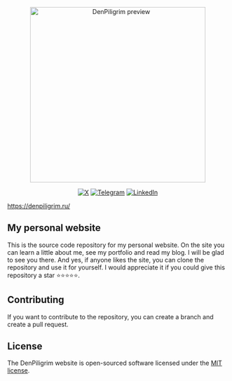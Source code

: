<p align="center"><a href="https://denpiligrim.ru/" target="_blank"><img src="https://denpiligrim.ru/storage/images/preview.png" width="400" alt="DenPiligrim preview"></a></p>

<p align="center">
<a href="https://x.com/denpiligrim" target="_blank"><img src="https://img.shields.io/badge/X-%23000000.svg?style=for-the-badge&logo=X&logoColor=white" alt="X"></a>
<a href="https://t.me/denpiligrim_web" target="_blank"><img src="https://img.shields.io/badge/Telegram-2CA5E0?style=for-the-badge&logo=telegram&logoColor=white" alt="Telegram"></a>
<a href="https://www.linkedin.com/in/denpiligrim" target="_blank"><img src="https://img.shields.io/badge/linkedin-%230077B5.svg?style=for-the-badge&logo=linkedin&logoColor=white" alt="LinkedIn"></a>
</p>
<a href="https://denpiligrim.ru/" target="_blank">https://denpiligrim.ru/</a>

## My personal website

This is the source code repository for my personal website. On the site you can learn a little about me, see my portfolio and read my blog. I will be glad to see you there. And yes, if anyone likes the site, you can clone the repository and use it for yourself. I would appreciate it if you could give this repository a star ⭐⭐⭐⭐⭐.

## Contributing

If you want to contribute to the repository, you can create a branch and create a pull request.

## License

The DenPiligrim website is open-sourced software licensed under the [MIT license](https://opensource.org/licenses/MIT).
